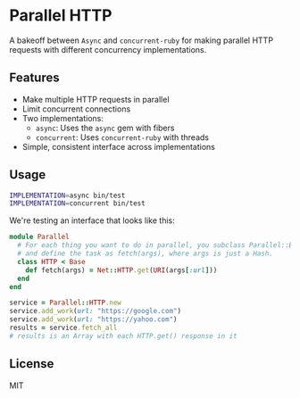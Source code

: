 # Parallel HTTP

A bakeoff between `Async` and `concurrent-ruby` for making parallel HTTP requests with different concurrency implementations.

## Features

- Make multiple HTTP requests in parallel
- Limit concurrent connections
- Two implementations:
  - `async`: Uses the `async` gem with fibers
  - `concurrent`: Uses `concurrent-ruby` with threads
- Simple, consistent interface across implementations

## Usage

```sh
IMPLEMENTATION=async bin/test
IMPLEMENTATION=concurrent bin/test
```

We're testing an interface that looks like this:

```ruby
module Parallel
  # For each thing you want to do in parallel, you subclass Parallel::Base
  # and define the task as fetch(args), where args is just a Hash.
  class HTTP < Base
    def fetch(args) = Net::HTTP.get(URI(args[:url]))
  end
end

service = Parallel::HTTP.new
service.add_work(url: "https://google.com")
service.add_work(url: "https://yahoo.com")
results = service.fetch_all
# results is an Array with each HTTP.get() response in it
```

## License

MIT
